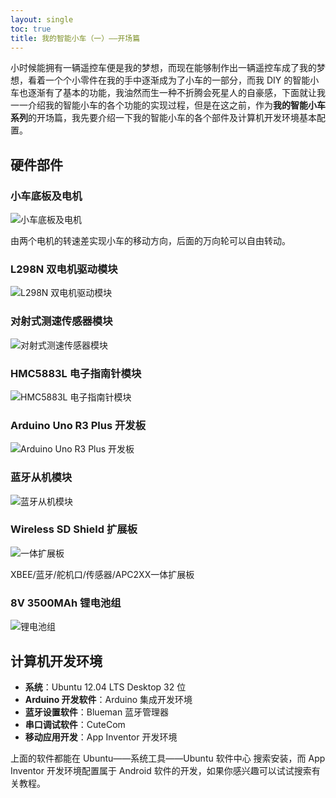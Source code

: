 ```yaml
---
layout: single
toc: true
title: 我的智能小车（一）——开场篇
---
```


小时候能拥有一辆遥控车便是我的梦想，而现在能够制作出一辆遥控车成了我的梦想，看着一个个小零件在我的手中逐渐成为了小车的一部分，而我 DIY 的智能小车也逐渐有了基本的功能，我油然而生一种不折腾会死星人的自豪感，下面就让我一一介绍我的智能小车的各个功能的实现过程，但是在这之前，作为**我的智能小车系列**的开场篇，我先要介绍一下我的智能小车的各个部件及计算机开发环境基本配置。

## 硬件部件

### 小车底板及电机

![小车底板及电机](https://f002.backblazeb2.com/file/as-cdn/blog/%E5%B0%8F%E8%BD%A6%E5%BA%95%E6%9D%BF%E5%8F%8A%E7%94%B5%E6%9C%BA.jpg)

由两个电机的转速差实现小车的移动方向，后面的万向轮可以自由转动。

### L298N 双电机驱动模块

![L298N 双电机驱动模块](https://f002.backblazeb2.com/file/as-cdn/blog/L298N%E5%8F%8C%E7%94%B5%E6%9C%BA%E9%A9%B1%E5%8A%A8%E6%A8%A1%E5%9D%97.jpg)

### 对射式测速传感器模块

![对射式测速传感器模块](https://f002.backblazeb2.com/file/as-cdn/blog/%E5%AF%B9%E5%B0%84%E5%BC%8F%E6%B5%8B%E9%80%9F%E4%BC%A0%E6%84%9F%E5%99%A8%E6%A8%A1%E5%9D%97.jpg)

### HMC5883L 电子指南针模块

![HMC5883L 电子指南针模块](https://f002.backblazeb2.com/file/as-cdn/blog/HMC5883L%E7%94%B5%E5%AD%90%E6%8C%87%E5%8D%97%E9%92%88%E6%A8%A1%E5%9D%97.jpg)

### Arduino Uno R3 Plus 开发板

![Arduino Uno R3 Plus 开发板](https://f002.backblazeb2.com/file/as-cdn/blog/Arduino%20Uno%20R3%20Plus%20%E5%BC%80%E5%8F%91%E6%9D%BF.jpg)

### 蓝牙从机模块

![蓝牙从机模块](https://f002.backblazeb2.com/file/as-cdn/blog/%E8%93%9D%E7%89%99%E4%BB%8E%E6%9C%BA%E6%A8%A1%E5%9D%97.jpg)

### Wireless SD Shield 扩展板

![一体扩展板](https://f002.backblazeb2.com/file/as-cdn/blog/%E4%B8%80%E4%BD%93%E6%89%A9%E5%B1%95%E6%9D%BF.jpg)

XBEE/蓝牙/舵机口/传感器/APC2XX一体扩展板

### 8V 3500MAh 锂电池组

![锂电池组](https://f002.backblazeb2.com/file/as-cdn/blog/%E9%94%82%E7%94%B5%E6%B1%A0%E7%BB%84.jpg)

## 计算机开发环境

* **系统**：Ubuntu 12.04 LTS Desktop 32 位
* **Arduino 开发软件**：Arduino 集成开发环境
* **蓝牙设置软件**：Blueman 蓝牙管理器
* **串口调试软件**：CuteCom
* **移动应用开发**：App Inventor 开发环境

上面的软件都能在 Ubuntu——系统工具——Ubuntu 软件中心 搜索安装，而 App Inventor 开发环境配置属于 Android 软件的开发，如果你感兴趣可以试试搜索有关教程。
